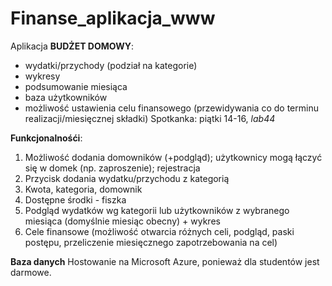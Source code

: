 # Finanse_aplikacja_www
Aplikacja **BUDŻET DOMOWY**:
- wydatki/przychody (podział na kategorie)
- wykresy
- podsumowanie miesiąca
- baza użytkowników
- możliwość ustawienia celu finansowego (przewidywania co do terminu realizacji/miesięcznej składki)
Spotkanka: piątki 14-16, *lab44*

**Funkcjonalnośći**:
1. Możliwość dodania domowników (+podgląd); użytkownicy mogą łączyć się w domek (np. zaproszenie); rejestracja
2. Przycisk dodania wydatku/przychodu z kategorią
3. Kwota, kategoria, domownik
4. Dostępne środki - fiszka
5. Podgląd wydatków wg kategorii lub użytkowników z wybranego miesiąca (domyślnie miesiąc obecny) + wykres
6. Cele finansowe (możliwość otwarcia różnych celi, podgląd, paski postępu, przeliczenie miesięcznego zapotrzebowania na cel)


**Baza danych**
Hostowanie na Microsoft Azure, ponieważ dla studentów jest darmowe.
